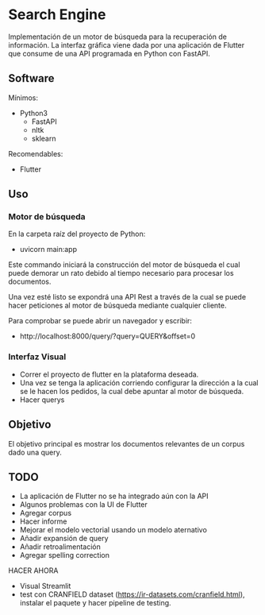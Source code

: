 # Search Engine

Implementación de un motor de búsqueda para la recuperación de información. La interfaz gráfica viene dada por una aplicación de Flutter que consume de una API programada en Python con FastAPI.

## Software

Mínimos:

- Python3
  - FastAPI
  - nltk
  - sklearn

Recomendables:

- Flutter

## Uso

### Motor de búsqueda

En la carpeta raíz del proyecto de Python:

- uvicorn main:app 

Este commando iniciará la construcción del motor de búsqueda el cual puede demorar un rato debido al tiempo necesario para procesar los documentos.

Una vez esté listo se expondrá una API Rest a través de la cual se puede hacer peticiones al motor de búsqueda mediante cualquier cliente.

Para comprobar se puede abrir un navegador y escribir:

- http://localhost:8000/query/?query=QUERY&offset=0

### Interfaz Visual

- Correr el proyecto de flutter en la plataforma deseada. 
- Una vez se tenga la aplicación corriendo configurar la dirección a la cual se le hacen los pedidos, la cual debe apuntar al motor de búsqueda.
- Hacer querys 

## Objetivo

El objetivo principal es mostrar los documentos relevantes de un corpus dado una query.

## TODO

- La aplicación de Flutter no se ha integrado aún con la API
- Algunos problemas con la UI de Flutter
- Agregar corpus
- Hacer informe
- Mejorar el modelo vectorial usando un modelo aternativo
- Añadir expansión de query
- Añadir retroalimentación
- Agregar spelling correction

HACER AHORA
- Visual Streamlit
- test con CRANFIELD dataset (https://ir-datasets.com/cranfield.html), instalar el paquete y hacer pipeline de testing.